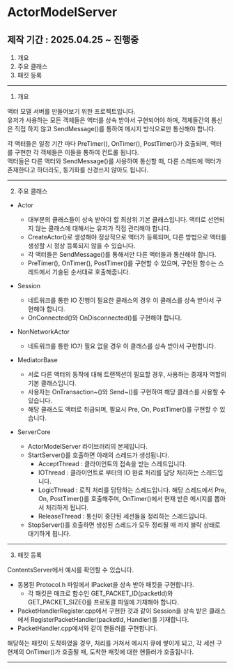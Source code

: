  # ActorModelServer

## 제작 기간 : 2025.04.25 ~ 진행중

1. 개요
2. 주요 클래스
3. 패킷 등록

---

1. 개요

액터 모델 서버를 만들어보기 위한 프로젝트입니다.    
유저가 사용하는 모든 객체들은 액터를 상속 받아서 구현되어야 하며, 객체들간의 통신은 직접 하지 않고 SendMessage()를 통하여 메시지 방식으로만 통신해야 합니다.  

각 액터들은 일정 기간 마다 PreTimer(), OnTimer(), PostTimer()가 호출되며, 액터를 구현한 각 객체들은 이들을 통하여 컨트롤 됩니다.  
액터들은 다른 액터와 SendMessage()를 사용하여 통신할 때, 다른 스레드에 액터가 존재한다고 하더라도, 동기화를 신경쓰지 않아도 됩니다.  


---

2. 주요 클래스

* Actor 
	* 대부분의 클래스들이 상속 받아야 할 최상위 기본 클래스입니다. 액터로 선언되지 않는 클래스에 대해서는 유저가 직접 관리해야 합니다.
	* CreateActor()로 생성해야 정상적으로 액터가 등록되며, 다른 방법으로 액터를 생성할 시 정상 등록되지 않을 수 있습니다.
	* 각 액터들은 SendMessage()를 통해서만 다른 액터들과 통신해야 합니다.
	* PreTimer(), OnTimer(), PostTimer()를 구현할 수 있으며, 구현된 함수는 스레드에서 기술된 순서대로 호출해줍니다.

* Session
	* 네트워크를 통한 IO 진행이 필요한 클래스의 경우 이 클래스를 상속 받아서 구현해야 합니다.
	* OnConnected()와 OnDisconnected()를 구현해야 합니다.

* NonNetworkActor
	* 네트워크를 통한 IO가 필요 없을 경우 이 클래스를 상속 받아서 구현합니다.

* MediatorBase
	* 서로 다른 액터의 동작에 대해 트랜잭션이 필요할 경우, 사용하는 중재자 역할의 기본 클래스입니다.
	* 사용자는 OnTransaction~()와 Send~()를 구현하여 해당 클래스를 사용할 수 있습니다.
	* 해당 클래스도 액터로 취급되며, 필요시 Pre, On, PostTimer()를 구현할 수 있습니다.  

* ServerCore
	* ActorModelServer 라이브러리의 본체입니다.
	* StartServer()를 호출하면 아래의 스레드가 생성됩니다.
		* AcceptThread : 클라이언트의 접속을 받는 스레드입니다.
		* IOThread : 클라이언트로 부터의 IO 완료 처리를 담당 처리하는 스레드입니다.
		* LogicThread : 로직 처리를 담당하는 스레드입니다. 해당 스레드에서 Pre, On, PostTimer()를 호출해주며, OnTimer()에서 현재 받은 메시지를 뽑아서 처리하게 됩니다.
		* ReleaseThread : 통신이 중단된 세션들을 정리하는 스레드입니다.
	* StopServer()를 호출하면 생성된 스레드가 모두 정리될 때 까지 블락 상태로 대기하게 됩니다.

---

3. 패킷 등록

ContentsServer에서 예시를 확인할 수 있습니다.  

* 동봉된 Protocol.h 파일에서 IPacket을 상속 받아 패킷을 구현합니다.
	* 각 패킷은 매크로 함수인 GET_PACKET_ID(packetId)와 GET_PACKET_SIZE()를 프로토콜 파일에 기재해야 합니다.
* PacketHandlerRegister.cpp에서 구현한 것과 같이 Session을 상속 받은 클래스에서 RegisterPacketHandler(packetId, Handler)를 기재합니다.
* PacketHandler.cpp에서와 같이 핸들러를 구현합니다.

해당하는 패킷이 도착하였을 경우, 처리를 거쳐서 메시지 큐에 쌓이게 되고, 각 세션 구현체의 OnTimer()가 호출될 때, 도착한 패킷에 대한 핸들러가 호출됩니다.

---
